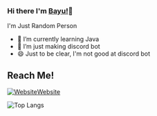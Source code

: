 ### Hi there I'm [Bayu!](https://bayuu.xyz)👋
I'm Just Random Person<br>

- 🌱 I’m currently learning Java
- 🤖 I’m just making discord bot
- 😄 Just to be clear, I'm not good at discord bot

## Reach Me!
[![Website](https://img.shields.io/badge/WEBSITE-bayuu.xyz-blue?style=for-the-badge&logo=google-chrome)Website](https://bayuu.xyz)

![Top Langs](https://ghsts.bayuu.xyz/api/top-langs/?username=BayuBatam2008&layout=compact&theme=vue-dark)
